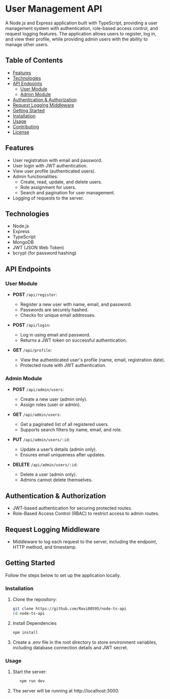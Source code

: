 # User Management API

A Node.js and Express application built with TypeScript, providing a user management system with authentication, role-based access control, and request logging features. The application allows users to register, log in, and view their profile, while providing admin users with the ability to manage other users.

## Table of Contents

- [Features](#features)
- [Technologies](#technologies)
- [API Endpoints](#api-endpoints)
  - [User Module](#user-module)
  - [Admin Module](#admin-module)
- [Authentication & Authorization](#authentication--authorization)
- [Request Logging Middleware](#request-logging-middleware)
- [Getting Started](#getting-started)
- [Installation](#installation)
- [Usage](#usage)
- [Contributing](#contributing)
- [License](#license)

## Features

- User registration with email and password.
- User login with JWT authentication.
- View user profile (authenticated users).
- Admin functionalities:
  - Create, read, update, and delete users.
  - Role assignment for users.
  - Search and pagination for user management.
- Logging of requests to the server.

## Technologies

- Node.js
- Express
- TypeScript
- MongoDB
- JWT (JSON Web Token)
- bcrypt (for password hashing)

## API Endpoints

### User Module

- **POST** `/api/register`: 
  - Register a new user with name, email, and password.
  - Passwords are securely hashed.
  - Checks for unique email addresses.

- **POST** `/api/login`: 
  - Log in using email and password.
  - Returns a JWT token on successful authentication.

- **GET** `/api/profile`: 
  - View the authenticated user's profile (name, email, registration date).
  - Protected route with JWT authentication.

### Admin Module

- **POST** `/api/admin/users`: 
  - Create a new user (admin only).
  - Assign roles (user or admin).

- **GET** `/api/admin/users`: 
  - Get a paginated list of all registered users.
  - Supports search filters by name, email, and role.

- **PUT** `/api/admin/users/:id`: 
  - Update a user’s details (admin only).
  - Ensures email uniqueness after updates.

- **DELETE** `/api/admin/users/:id`: 
  - Delete a user (admin only).
  - Admins cannot delete themselves.

## Authentication & Authorization

- JWT-based authentication for securing protected routes.
- Role-Based Access Control (RBAC) to restrict access to admin routes.

## Request Logging Middleware

- Middleware to log each request to the server, including the endpoint, HTTP method, and timestamp.

## Getting Started

Follow the steps below to set up the application locally.

### Installation

1. Clone the repository:

   ```bash
   git clone https://github.com/Ravi80595/node-ts-api
   cd node-ts-api

2. Install Dependencies

   ```bash
   npm install

3. Create a .env file in the root directory to store environment variables, including database connection details and JWT secret.

### Usage

1. Start the server:

   ```bash
      npm run dev


2. The server will be running at http://localhost:3000.



